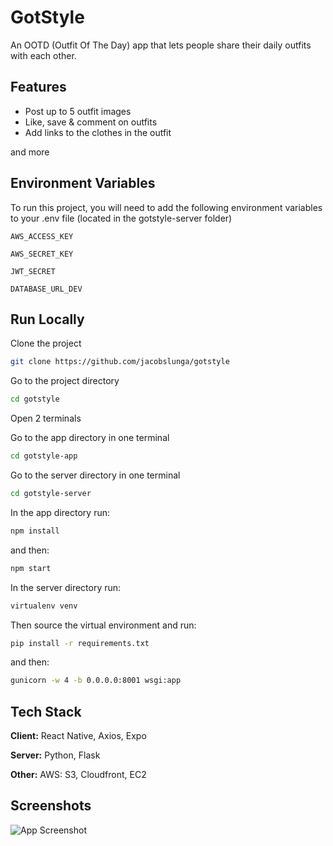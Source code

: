 # GotStyle

An OOTD (Outfit Of The Day) app that lets people share their daily outfits with each other.

## Features

- Post up to 5 outfit images
- Like, save & comment on outfits
- Add links to the clothes in the outfit

and more

## Environment Variables

To run this project, you will need to add the following environment variables to your .env file (located in the gotstyle-server folder)

`AWS_ACCESS_KEY`

`AWS_SECRET_KEY`

`JWT_SECRET`

`DATABASE_URL_DEV`

## Run Locally

Clone the project

```bash
git clone https://github.com/jacobslunga/gotstyle
```

Go to the project directory

```bash
cd gotstyle
```

Open 2 terminals

Go to the app directory in one terminal

```bash
cd gotstyle-app
```

Go to the server directory in one terminal

```bash
cd gotstyle-server
```

In the app directory run:

```bash
npm install
```

and then:

```bash
npm start
```

In the server directory run:

```bash
virtualenv venv
```

Then source the virtual environment and run:

```bash
pip install -r requirements.txt
```

and then:

```bash
gunicorn -w 4 -b 0.0.0.0:8001 wsgi:app
```

## Tech Stack

**Client:** React Native, Axios, Expo

**Server:** Python, Flask

**Other:** AWS: S3, Cloudfront, EC2

## Screenshots

![App Screenshot](https://gotstyle-bucket.s3.eu-central-1.amazonaws.com/app-mockup.png)
